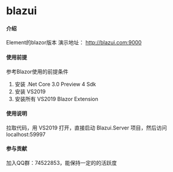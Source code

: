 # blazui

#### 介绍
Element的blazor版本
演示地址：
http://blazui.com:9000

#### 使用前提
参考Blazor使用的前提条件

1. 安装 .Net Core 3.0 Preview 4 Sdk
2. 安装 VS2019
3. 安装所有 VS2019 Blazor Extension

#### 使用说明

拉取代码，用 VS2019 打开，直接启动 Blazui.Server 项目，然后访问 localhost:59997

#### 参与贡献

加入QQ群：74522853，能保持一定的的活跃度